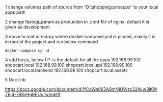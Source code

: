 1 change volumes path of source from "D:\shoppingcart\apps" to yout local apps path

2 change fastcgi_param as production in .conf file of nginx, default it is given as development

3 move to root directory where docker-compose.yml is placed, mainly it is in root of the project and run below command

	docker-compose up -d

4 add hosts, below I.P. is the default for all the apps
	192.168.99.100	shopcart.local
	192.168.99.100	shopcart.local.api
	192.168.99.100	shopcart.local.backend
	192.168.99.100  shopcart.local.assets
	
5 Doc link:

https://docs.google.com/document/d/1fCcWq065AGmNlUWzc32ALw3iKWZEj4-788yHgBPUurw/edit#